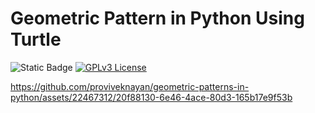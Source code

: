 # Geometric Pattern in Python Using Turtle

![Static Badge](https://img.shields.io/badge/Python-3.11.4-blue)
[![GPLv3 License](https://img.shields.io/badge/License-GPL%20v3-yellow.svg)](https://opensource.org/licenses/)

https://github.com/proviveknayan/geometric-patterns-in-python/assets/22467312/20f88130-6e46-4ace-80d3-165b17e9f53b

